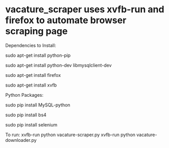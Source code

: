 # vacature_scraper uses xvfb-run and firefox to automate browser scraping page

Dependencies to Install:

sudo apt-get install python-pip

sudo apt-get install python-dev libmysqlclient-dev

sudo apt-get install firefox

sudo apt-get install xvfb

Python Packages:

sudo pip install MySQL-python

sudo pip install bs4

sudo pip install selenium


To run:
xvfb-run python vacature-scraper.py
xvfb-run python vacature-downloader.py
